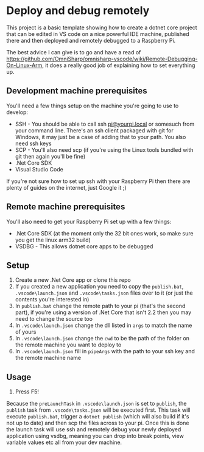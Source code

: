 # Deploy and debug remotely

This project is a basic template showing how to create a dotnet core project that can be edited in VS code on a nice powerful IDE machine, published there and then deployed and remotely debugged to a Raspberry Pi.

The best advice I can give is to go and have a read of https://github.com/OmniSharp/omnisharp-vscode/wiki/Remote-Debugging-On-Linux-Arm, it does a really good job of explaining how to set everything up.

## Development machine prerequisites

You'll need a few things setup on the machine you're going to use to develop:

- SSH - You should be able to call ssh pi@yourpi.local or somesuch from your command line. There's an ssh client packaged with git for Windows, it may just be a case of adding that to your path. You also need ssh keys
- SCP - You'll also need scp (if you're using the Linux tools bundled with git then again you'll be fine)
- .Net Core SDK
- Visual Studio Code

If you're not sure how to set up ssh with your Raspberry Pi then there are plenty of guides on the internet, just Google it ;)

## Remote machine prerequisites

You'll also need to get your Raspberry Pi set up with a few things:

- .Net Core SDK (at the moment only the 32 bit ones work, so make sure you get the linux arm32 build)
- VSDBG - This allows dotnet core apps to be debugged

## Setup

1. Create a new .Net Core app or clone this repo
2. If you created a new application you need to copy the `publish.bat`, `.vscode\launch.json` and `.vscode\tasks.json` files over to it (or just the contents you're interested in)
3. In `publish.bat` change the remote path to your pi (that's the second part), if you're using a version of .Net Core that isn't 2.2 then you may need to change the source too
4. In `.vscode\launch.json` change the dll listed in `args` to match the name of yours
5. In `.vscode\launch.json` change the `cwd` to be the path of the folder on the remote machine you want to deploy to
6. In `.vscode\launch.json` fill in `pipeArgs` with the path to your ssh key and the remote machine name

## Usage

1. Press F5!

Because the `preLaunchTask` in `.vscode\launch.json` is set to `publish`, the `publish` task from `.vscode\tasks.json` will be executed first. This task will execute `publish.bat`, trigger a `dotnet publish` (which will also build if it's not up to date) and then scp the files across to your pi. Once this is done the launch task will use ssh and remotely debug your newly deployed application using vsdbg, meaning you can drop into break points, view variable values etc all from your dev machine.
